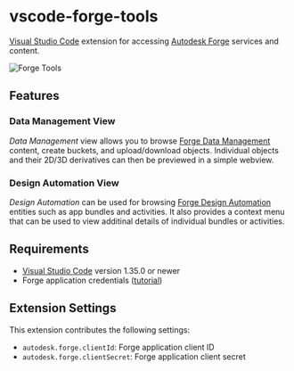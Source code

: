 # vscode-forge-tools

[Visual Studio Code](https://code.visualstudio.com) extension for accessing [Autodesk Forge](https://forge.autodesk.com) services and content.

![Forge Tools](https://github.com/petrbroz/vscode-forge-tools/raw/develop/docs/vscode-forge-tools.gif)

## Features

### Data Management View

_Data Management_ view allows you to browse
[Forge Data Management](https://forge.autodesk.com/en/docs/data/v2/developers_guide/overview) content, create buckets, and upload/download objects. Individual objects and their 2D/3D derivatives can then be previewed in a simple webview.

### Design Automation View

_Design Automation_ can be used for browsing [Forge Design Automation](https://forge.autodesk.com/en/docs/design-automation/v2/developers_guide/overview) entities such as app bundles and activities. It also provides a context menu that can be used to view additinal details of individual bundles or activities.

## Requirements

- [Visual Studio Code](https://code.visualstudio.com) version 1.35.0 or newer
- Forge application credentials ([tutorial](https://forge.autodesk.com/en/docs/oauth/v2/tutorials/create-app))

## Extension Settings

This extension contributes the following settings:

* `autodesk.forge.clientId`: Forge application client ID
* `autodesk.forge.clientSecret`: Forge application client secret
